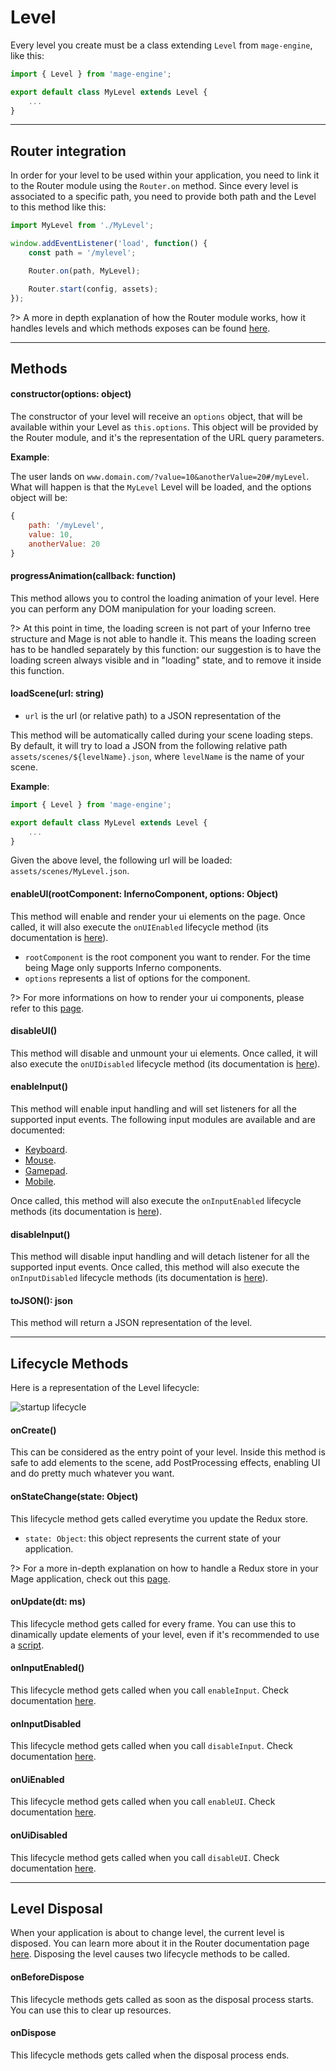 # Level

Every level you create must be a class extending `Level` from `mage-engine`, like this:

```js
import { Level } from 'mage-engine';

export default class MyLevel extends Level {
    ...
}
```

---

## Router integration

In order for your level to be used within your application, you need to link it to the Router module using the `Router.on` method. Since every level is associated to a specific path, you need to provide both path and the Level to this method like this:

```js
import MyLevel from './MyLevel';

window.addEventListener('load', function() {
    const path = '/mylevel';

    Router.on(path, MyLevel);

    Router.start(config, assets);
});
```

?> A more in depth explanation of how the Router module works, how it handles levels and which methods exposes can be found [here](/engine/advanced/router.md).

---

## Methods

#### constructor(options: object)

The constructor of your level will receive an `options` object, that will be available within your Level as `this.options`. This object will be provided by the Router module, and it's the representation of the URL query parameters.

**Example**:

The user lands on `www.domain.com/?value=10&anotherValue=20#/myLevel`. What will happen is that the `MyLevel` Level will be loaded, and the options object will be:
```js
{
    path: '/myLevel',
    value: 10,
    anotherValue: 20
}
```

#### progressAnimation(callback: function)

This method allows you to control the loading animation of your level. Here you can perform any DOM manipulation for your loading screen.

?> At this point in time, the loading screen is not part of your Inferno tree structure and Mage is not able to handle it. This means the loading screen has to be handled separately by this function: our suggestion is to have the loading screen always visible and in "loading" state, and to remove it inside this function.

#### loadScene(url: string)

- `url` is the url (or relative path) to a JSON representation of the

This method will be automatically called during your scene loading steps. By default, it will try to load a JSON from the following relative path `assets/scenes/${levelName}.json`, where `levelName` is the name of your scene.

**Example**:

```javascript
import { Level } from 'mage-engine';

export default class MyLevel extends Level {
    ...
}
```

Given the above level, the following url will be loaded: `assets/scenes/MyLevel.json`.

#### enableUI(rootComponent: InfernoComponent, options: Object)

This method will enable and render your ui elements on the page. Once called, it will also execute the `onUIEnabled` lifecycle method (its documentation is [here](/engine/advanced/core/level.md?id=onuienabled)).

- `rootComponent` is the root component you want to render. For the time being Mage only supports Inferno components.
- `options` represents a list of options for the component.

?> For more informations on how to render your ui components, please refer to this [page](/engine/advanced/ui.md).

#### disableUI()

This method will disable and unmount your ui elements. Once called, it will also execute the `onUIDisabled` lifecycle method (its documentation is [here](/engine/advanced/core/level.md?id=onuidisabled)).

#### enableInput()

This method will enable input handling and will set listeners for all the supported input events. The following input modules are available and are documented:

- [Keyboard](/engine/advanced/input/keyboard.md).
- [Mouse](/engine/advanced/input/mouse.md).
- [Gamepad](/engine/advanced/input/gamepad.md).
- [Mobile](/engine/advanced/input/mobile.md).

Once called, this method will also execute the `onInputEnabled` lifecycle methods (its documentation is [here](/engine/advanced/core/level.md?id=oninputenabled)).

#### disableInput()

This method will disable input handling and will detach listener for all the supported input events. Once called, this method will also execute the `onInputDisabled` lifecycle methods (its documentation is [here](/engine/advanced/core/level.md?id=oninputdisabled)).

#### toJSON(): json

This method will return a JSON representation of the level.

---

## Lifecycle Methods

Here is a representation of the Level lifecycle:

![startup lifecycle](/img/level_lifecycle.png)

#### onCreate()

This can be considered as the entry point of your level. Inside this method is safe to add elements to the scene, add PostProcessing effects, enabling UI and do pretty much whatever you want.

#### onStateChange(state: Object)

This lifecycle method gets called everytime you update the Redux store.

- `state: Object`: this object represents the current state of your application.

?> For a more in-depth explanation on how to handle a Redux store in your Mage application, check out this [page](/engine/advanced/state_management.md).

#### onUpdate(dt: ms)

This lifecycle method gets called for every frame. You can use this to dinamically update elements of your level, even if it's recommended to use a [script](/engine/advanced/scripts.md).

#### onInputEnabled()

This lifecycle method gets called when you call `enableInput`. Check documentation [here](/engine/core/level.md?id=emableinput).

#### onInputDisabled

This lifecycle method gets called when you call `disableInput`. Check documentation [here](/engine/core/level.md?id=disableinput).

#### onUiEnabled

This lifecycle method gets called when you call `enableUI`. Check documentation [here](/engine/core/level.md?id=enableui).

#### onUiDisabled

This lifecycle method gets called when you call `disableUI`. Check documentation [here](/engine/core/level.md?id=disableui).

---

## Level Disposal

When your application is about to change level, the current level is disposed. You can learn more about it in the Router documentation page [here](/engine/advanced/router.md). Disposing the level causes two lifecycle methods to be called.

#### onBeforeDispose

This lifecycle methods gets called as soon as the disposal process starts. You can use this to clear up resources.

#### onDispose

This lifecycle methods gets called when the disposal process ends.
